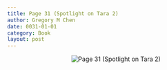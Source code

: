 ```yaml
---
title: Page 31 (Spotlight on Tara 2)
author: Gregory M Chen
date: 0031-01-01
category: Book
layout: post
---
```


<p style="text-align:center;"><img src="{{site.baseurl}}/assets/Graphics_v3.2/Page31_Spotlight-on-Tara-2.png" alt="Page 31 (Spotlight on Tara 2)" style="max-height: calc(100vh - 30px - 50px);"/></p>
